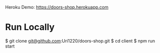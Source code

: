 Heroku Demo: https://doors-shop.herokuapp.com

<h1>Run Locally</h1>

$ git clone git@github.com:Uri1220/doors-shop.git
$ cd client
$ npm run start



